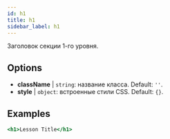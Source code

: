 ```yaml
---
id: h1
title: h1
sidebar_label: h1
---
```


Заголовок секции 1-го уровня.

## Options

* __className__ | `string`: название класса. Default: `''`.
* __style__ | `object`: встроенные стили CSS. Default: `{}`.


## Examples

```jsx live
<h1>Lesson Title</h1>
```

